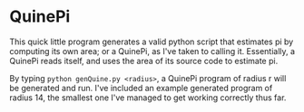 # QuinePi

This quick little program generates a valid python script that estimates pi by computing its own area; or a QuinePi, as I've taken to calling it. Essentially, a QuinePi reads itself, and uses the area of its source code to estimate pi.

By typing `python genQuine.py <radius>`, a QuinePi program of radius r will be generated and run. I've included an example generated program of radius 14, the smallest one I've managed to get working correctly thus far.

